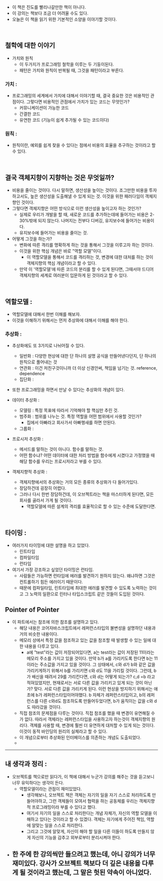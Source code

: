 

- 이 책은 진도를 빨리나갈만한 책이 아니다. 
- 이 강의는 책보다 조금 더 어려울 수도 있다. 
- 오늘은 이 책을 읽기 위한 기본적인 소양을 이야기할 것이다. 

<br>

## 철학에 대한 이야기

- 가치와 원칙
	- 이 두가지가 프로그래밍 철학을 이루는 두 기둥이된다. 
	- 패턴은 가치와 원칙이 반복될 때, 그것을 패턴이라고 부른다. 

### 가치 :
-  프로그래밍의 세계에서 가치에 대해서 이야기할 때, 결국 중요한 것은 비용적인 관점이다. 그렇다면 비용적인 관점에서 가치가 있는 코드는 무엇인가? 
	- 커뮤니케이션이 가능한 코드 
	- 간결한 코드 
	- 유연한 코드 (기능이 쉽게 추가될 수 있는 코드이다)

### 원칙 : 
- 원칙이란, 예외를 쉽게 찾을 수 있다는 점에서 비용의 효율을 추구하는 것이라고 할 수 있다. 

<br>

## 결국 객체지향이 지향하는 것은 무엇일까? 

- 비용을 줄이는 것이다. 다시 말하면, 생산성을 높이는 것이다. 조그만한 비용을 투자하고서도, 높은 생산성을 도출해낼 수 있게 되는 것. 이것을 위한 패러다임이 객체지향인 것이다. 
- 그렇다면 객체지향은 어떤 방식으로 이런 생산성을 높이고자 하는 것인가? 
	- 실제로 우리가 개발을 할 때, 새로운 코드를 추가하는데에 들어가는 비용은 2-30%밖에 되지 않는다. 나머지는 전부다 디버깅, 유지보수에 들어가는 비용이다. 
	- 유지보수에 들어가는 비용을 줄이는 것.
- 어떻게 그것을 하는가? 
	- 변화에 따른 격리를 명확하게 하는 것을 통해서 그것을 이루고자 하는 것이다. 
	- 이것을 위한 핵심 개념은 바로 "역할 모델"이다. 
		- 이 역할모델을 통해서 코드를 격리하는 것, 변경에 대한 대처를 하는 것이 객체지향의 핵심 개념이라고 할 수 있다. 
	- 만약 이 '역할모델'에 따른 코드의 분리를 할 수 있게 된다면, 그때서야 드디어 객체지향의 세계로 여러분이 입문하게 된 것이라고 할 수 있다. 


<br>

## 역할모델 : 
- 역할모델에 대해서 한번 이해를 해보자. 
- 이것을 이해하기 위해서는 먼저 추상화에 대해서 이해를 해야 한다. 



### 추상화 : 
- 추상화에도 또 3가지로 나뉘어질 수 있다. 
	- 일반화 : 다양한 현상에 대한 단 하나의 설명 공식을 만들어낸다던지, 단 하나의 원칙으로 풀어내는 것 
	- 연관화 : 이건 저친구것이니까 더 이상 신경안써, 책임을 넘기는 것. reference, dependence
	- 집단화 : 

- 또한 프로그래밍을 하면서 만날 수 있다는 추상화의 개념이 있다. 

- 데이터 추상화 : 
	- 모델링 : 특정 목표에 따라서 기억해야 할 핵심만 추린 것.  
	- 범주화 : 범위를 나누는 것. 특정 역할을 어떤 범위에서 사용할 것인가? 
		- 집에서 아빠라고 회사가서 아빠행새를 하면 안된다. 
	- 그룹화 : 
- 프로시저 추상화 : 
	- 메서드를 말하는 것이 아니다. 함수를 말하는 것. 
	- 어떤 함수냐? 어떤 데이터에 대한 처리 방법을 함수에게 시켰다고 가정했을 때 해당 함수를 우리는 프로시저라고 부를 수 있다. 
- 객체지향적 추상화 : 
	- 객체지향에서의 추상화는 거의 모든 종류의 추상화가 다 들어가있다. 
	- 장담하건데 굉장히 어렵다. 
	- 그러나 다시 한번 장담하건데, 이 오브젝트라는 책을 마스터하게 된다면, 모든 회사를 골라서 가게 될 것이다. 
		- 역할모델에 따른 설계의 격리를 효율적으로 할 수 있는 수준에 도달한다면. 

<br>

## 타이밍 : 

- 여러가지 타이밍에 대한 설명을 하고 있었다. 
	- 린트타임
	- 컴파일타임 
	- 런타임 
- 여기서 가장 강조하고 싶었던 타이밍은 런타임. 
	- 사람들은 가능하면 런타임에 에러를 발견하기 원하지 않는다. 왜냐하면 그것은 컨트롤하기 힘든 에러이기 때문이다. 
	- 때문에 컴파일타임, 린트타임에 최대한 에러를 발견할 수 있도록 노력하는 것이고 그 노력의 일환으로 린터나 타입스크립트 같은 것들이 도입된 것이다. 


## Pointer of Pointer 

- 이 파트에서는 참조에 의한 참조를 설명하고 있다. 
	- 해당 내용은 코어자바스크립트에서 레퍼런스타입의 불변성을 설명하던 내용과 거의 비슷한 내용이다. 
	- 메모리 상에서 특정 값을 참조하고 있는 값을 참조할 때 발생할 수 있는 일에 대한 내용을 다루고 있다. 
		- a에 "test"라는 값이 저장되어있다면, a는 test라는 값이 저장된 11이라는 메모리 주소를 가지고 있을 것이다. 만약 b가 a를 가리키도록 한다면 b는 11이라는 주소값을 가지고 있을 것이다. 그 상태에서, c와 d가 b와 같은 값을 가리키게하기 위해서 b를 가리키면 c와 d도 11을 가리킬 것이다. 그런데, b가 배신을 때려서 29를 가리킨다면, c와 d는 어떻게 되는가? c,d =b 라고 적혀있었지만, 현재로서는 서로 다른 값을 가리키고 있게 되는 것이 아닌가? 맞다. 서로 다른 값을 가리키게 된다. 이런 현상을 방지하기 위해서는 애초에 b가 레퍼런스타입이어야했다. b 자체가 레퍼런스타입이고, b의 레퍼런스를 다른 c와d도 참조하도록 만들어두었다면, b가 움직이는 값을 c와 d도 따라갔을 것이다. 
	- 직접 참조의 문제점을 다루는 것이다. 직접 참조를 했을 때 변경이 유연해질 수가 없다. 따라서 객체라는 레퍼런스타입을 사용하고자 하는것이 객체지향의 원리다. 객체를 사용할 때, 변경에 훨씬 더 유연하게 대처할 수 있게 되는 것이다. 이것이 동적 바인딩의 원리의 실체라고 할 수 있다. 
	- 이 개념으로부터 추상화된 인터페이스를 의존하는 개념도 도출되었다. 
	- 

---

## 내 생각과 정리 : 

- 오브젝트를 책으로만 읽다가, 이 책에 대해서 누군가 강의를 해주는 것을 듣고보니 너무 유익하다는 생각이 든다. 
	- 역할모델이라는 관점이 재미있었다. 
		- 생각해보니, 오브젝트 책은 객체는 자기의 일을 자기 스스로 처리하도록 만들어야하고, 그런 객체들이 모여서 협력을 하는 공동체를 우리는 객체지향적 프로그래밍이라 부를 수 있다고 했다. 
		- 여기서 자기의 일을 스스로 처리한다는 개념 자체가, 자신의 역할 모델을 이해하고 있다는 것이라고 할 수 있겠다. 객체는 자기에게 주어진 책임, 역할에 알맞는 일을 스스로 처리한다. 
		- 그리고 그것에 알맞게, 자신이 해야 할 일을 다른 이들이 하도록 만들지 않게 자신의 기능을 감추고 외부로부터 분리시켜야 한다. 
- 한 주에 한 강의씩만 들으려고 했는데, 아니 강의가 너무 재미있다. 강사가 오브젝트 책보다 더 깊은 내용을 다루게 될 것이라고 했는데, 그 말은 헛된 약속이 아니었다. 
	- 